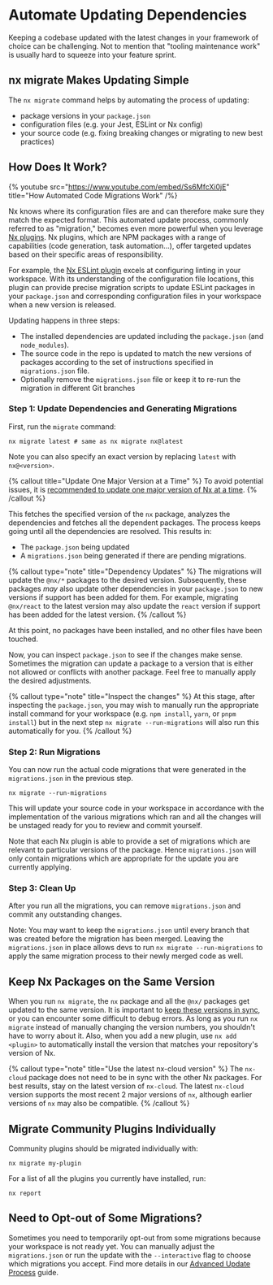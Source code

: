 # Automate Updating Dependencies

Keeping a codebase updated with the latest changes in your framework of choice can be challenging. Not to mention that "tooling maintenance work" is usually hard to squeeze into your feature sprint.

## nx migrate Makes Updating Simple

The `nx migrate` command helps by automating the process of updating:

- package versions in your `package.json`
- configuration files (e.g. your Jest, ESLint or Nx config)
- your source code (e.g. fixing breaking changes or migrating to new best practices)

## How Does It Work?

{% youtube
src="https://www.youtube.com/embed/Ss6MfcXi0jE"
title="How Automated Code Migrations Work"
/%}

Nx knows where its configuration files are and can therefore make sure they match the expected format. This automated update process, commonly referred to as "migration," becomes even more powerful when you leverage [Nx plugins](/nx-api). Nx plugins, which are NPM packages with a range of capabilities (code generation, task automation...), offer targeted updates based on their specific areas of responsibility.

For example, the [Nx ESLint plugin](/nx-api/eslint) excels at configuring linting in your workspace. With its understanding of the configuration file locations, this plugin can provide precise migration scripts to update ESLint packages in your `package.json` and corresponding configuration files in your workspace when a new version is released.

Updating happens in three steps:

- The installed dependencies are updated including the `package.json` (and `node_modules`).
- The source code in the repo is updated to match the new versions of packages according to the set of instructions specified in `migrations.json` file.
- Optionally remove the `migrations.json` file or keep it to re-run the migration in different Git branches

### Step 1: Update Dependencies and Generating Migrations

First, run the `migrate` command:

```shell
nx migrate latest # same as nx migrate nx@latest
```

Note you can also specify an exact version by replacing `latest` with `nx@<version>`.

{% callout title="Update One Major Version at a Time" %}
To avoid potential issues, it is [recommended to update one major version of Nx at a time](/recipes/tips-n-tricks/advanced-update#one-major-version-at-a-time-small-steps).
{% /callout %}

This fetches the specified version of the `nx` package, analyzes the dependencies and fetches all the dependent packages. The process keeps going until all the dependencies are resolved. This results in:

- The `package.json` being updated
- A `migrations.json` being generated if there are pending migrations.

{% callout type="note" title="Dependency Updates" %}
The migrations will update the `@nx/*` packages to the desired version. Subsequently, these packages _may_ also update other dependencies in your `package.json` to new versions if support has been added for them.
For example, migrating `@nx/react` to the latest version may also update the `react` version if support has been added for the latest version.
{% /callout %}

At this point, no packages have been installed, and no other files have been touched.

Now, you can inspect `package.json` to see if the changes make sense. Sometimes the migration can update a package to a version that is either not allowed or conflicts with another package. Feel free to manually apply the desired adjustments.

{% callout type="note" title="Inspect the changes" %}
At this stage, after inspecting the `package.json`, you may wish to manually run the appropriate install command for your workspace (e.g. `npm install`, `yarn`, or `pnpm install`) but in the next step `nx migrate --run-migrations` will also run this automatically for you.
{% /callout %}

### Step 2: Run Migrations

You can now run the actual code migrations that were generated in the `migrations.json` in the previous step.

```shell
nx migrate --run-migrations
```

This will update your source code in your workspace in accordance with the implementation of the various migrations which ran and all the changes will be unstaged ready for you to review and commit yourself.

Note that each Nx plugin is able to provide a set of migrations which are relevant to particular versions of the package. Hence `migrations.json` will only contain migrations which are appropriate for the update you are currently applying.

### Step 3: Clean Up

After you run all the migrations, you can remove `migrations.json` and commit any outstanding changes.

Note: You may want to keep the `migrations.json` until every branch that was created before the migration has been merged. Leaving the `migrations.json` in place allows devs to run `nx migrate --run-migrations` to apply the same migration process to their newly merged code as well.

## Keep Nx Packages on the Same Version

When you run `nx migrate`, the `nx` package and all the `@nx/` packages get updated to the same version. It is important to [keep these versions in sync](/recipes/tips-n-tricks/keep-nx-versions-in-sync), or you can encounter some difficult to debug errors. As long as you run `nx migrate` instead of manually changing the version numbers, you shouldn't have to worry about it. Also, when you add a new plugin, use `nx add <plugin>` to automatically install the version that matches your repository's version of Nx.

{% callout type="note" title="Use the latest nx-cloud version" %}
The `nx-cloud` package does not need to be in sync with the other Nx packages. For best results, stay on the latest version of `nx-cloud`. The latest `nx-cloud` version supports the most recent 2 major versions of `nx`, although earlier versions of `nx` may also be compatible.
{% /callout %}

## Migrate Community Plugins Individually

Community plugins should be migrated individually with:

```shell
nx migrate my-plugin
```

For a list of all the plugins you currently have installed, run:

```shell
nx report
```

## Need to Opt-out of Some Migrations?

Sometimes you need to temporarily opt-out from some migrations because your workspace is not ready yet. You can manually adjust the `migrations.json` or run the update with the `--interactive` flag to choose which migrations you accept. Find more details in our [Advanced Update Process](/recipes/tips-n-tricks/advanced-update) guide.
